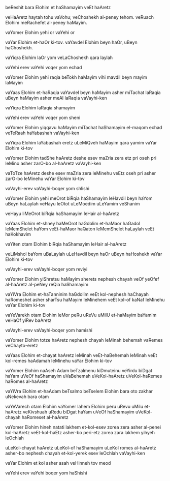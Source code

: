beReshit bara Elohim et haShamayim veEt haAretz

veHaAretz haytah tohu vaVohu; 
veChoshekh al-peney tehom.
veRuach Elohim meRachefet al-peney haMayim.

vaYomer Elohim yehi or
vaYehi or

vaYar Elohim et-haOr ki-tov. 
vaYavdel Elohim beyn haOr, uBeyn haChoshekh.

vaYiqra Elohim laOr yom
veLaChoshekh qara laylah

vaYehi erev 
vaYehi voqer 
yom echad

vaYomer Elohim yehi raqia beTokh haMayim
vihi mavdil beyn mayim laMayim

vaYaas Elohim et-haRaqia 
vaYavdel beyn haMayim asher miTachat laRaqia uBeyn haMayim asher meAl laRaqia 
vaVayhi-ken

vaYiqra Elohim laRaqia shamayim

vaYehi erev 
vaYehi voqer 
yom sheni

vaYomer Elohim yiqqavu haMayim miTachat haShamayim el-maqom echad
veTeRaah haYabashah
vaVayhi-ken

vaYiqra Elohim laYabashah eretz
uLeMiQveh haMayim qara yamim
vaYar Elohim ki-tov

vaYomer Elohim tadShe haAretz deshe esev maZria zera etz pri oseh pri leMino asher zarO-bo al-haAretz 
vaVayhi-ken

vaToTze haAretz deshe esev maZria zera leMinehu veEtz oseh pri asher zarO-bo leMinehu 
vaYar Elohim ki-tov

vaVayhi-erev 
vaVayhi-boqer 
yom shlishi

vaYomer Elohim yehi meOrot biRqia haShamayim leHavdil beyn haYom uBeyn haLaylah 
veHayu leOtot uLeMoedim uLeYamim veShanim

veHayu liMeOrot biRqia haShamayim leHair al-haAretz

vaYaas Elohim et-shney haMeOrot haGdolim 
et-haMaor haGadol leMemShelet haYom 
veEt-haMaor haQaton leMemShelet haLaylah 
veEt haKokhavim

vaYiten otam Elohim biRqia haShamayim leHair al-haAretz

veLiMshol baYom uBaLaylah 
uLeHavdil beyn haOr uBeyn haHoshekh 
vaYar Elohim ki-tov

vaVayhi-erev 
vaVayhi-boqer 
yom reviyi

vaYomer Elohim yiShretsu haMayim sherets nephesh chayah 
veOf yeOfef al-haAretz al-peNey reQia haShamayim

vaYiVra Elohim et-haTanninim haGdolim 
veEt kol-nephesh haChayah haRomeshet asher sharTsu haMayim leMinehem veEt kol-of kaNaf leMinehu 
vaYar Elohim ki-tov

vaYeVarekh otam Elohim leMor peRu uReVu uMilU et-haMayim baYamim veHaOf yiRev baAretz

vaVayhi-erev 
vaVayhi-boqer 
yom hamishi

vaYomer Elohim totze haAretz nephesh chayah leMinah behemah vaRemes veChayto-eretz

vaYaas Elohim et-chayat haAretz leMinah 
veEt-haBehemah leMinah 
veEt kol-remes haAdamah leMinehu 
vaYar Elohim ki-tov

vaYomer Elohim naAseh Adam beTzalmenu kiDmuteinu 
veYirdu biDgat haYam 
uVeOf haShamayim 
uVaBehemah 
uVeKol-haAretz 
uVeKol-haRemes haRomes al-haAretz

vaYiVra Elohim et-haAdam beTsalmo
beTselem Elohim bara oto 
zakhar uNekevah bara otam

vaYeVarech otam Elohim 
vaYomer lahem Elohim peru uRevu uMilu et-haAretz 
veKivshuah uRedu biDgat haYam uVeOf haShamayim uVeKol-chayah haRomeset al-haAretz

vaYomer Elohim hineh natati lakhem et-kol-esev zorea zera asher al-penei kol-haAretz 
veEt-kol-haEtz asher-bo peri-etz zorea zara lakhem yihyeh leOchlah

uLeKol-chayat haAretz uLeKol-of haShamayim uLeKol romes al-haAretz asher-bo nephesh chayah et-kol-yerek esev leOchlah 
vaVayhi-ken

vaYar Elohim et kol asher asah 
veHinneh tov meod

vaYehi erev 
vaYehi boqer 
yom haShishi
